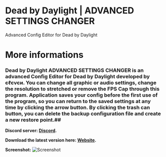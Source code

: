 # Dead by Daylight | ADVANCED SETTINGS CHANGER
Advanced Config Editor for Dead by Daylight

# More informations
### Dead by Daylight ADVANCED SETTINGS CHANGER is an advanced Config Editor for Dead by Daylight developed by єℓєνєи. You can change all graphic or audio settings, change the resolution to stretched or remove the FPS Cap through this program. Application saves your config before the first use of the program, so you can return to the saved settings at any time by clicking the arrow button. By clicking the trash can button, you can delete the backup configuration file and create a new restore point.##

**Discord server: [Discord](https://discord.com/invite/EY9uaqTS7Z).**

**Download the latest version here: [Website](http://dbdconfigeditor.epizy.com/).**

**Screenshot:**
![Screenshot](https://github.com/elefelen/dead-by-daylight-advanced-settings-changer/blob/main/image2.PNG)
